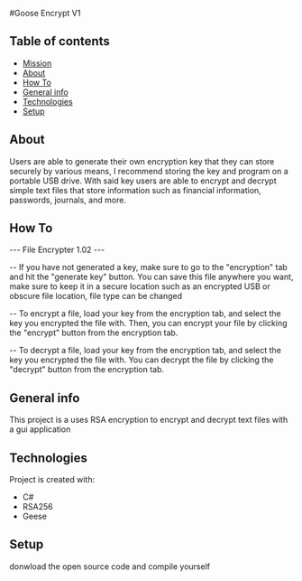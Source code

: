 #Goose Encrypt V1

## Table of contents
* [Mission](#mission)
* [About](#about)
* [How To](#how-to)
* [General info](#general-info)
* [Technologies](#technologies)
* [Setup](#setup)

## About
Users are able to generate their own encryption key that they can store securely by various means, I recommend storing the key and program on a portable USB drive. With said key users are able to encrypt and decrypt simple text files that store information such as financial information, passwords, journals, and more.

## How To
--- File Encrypter 1.02 ---

-- If you have not generated a key, make sure to go to the "encryption" tab and hit the "generate key" button.
        You can save this file anywhere you want, make sure to keep it in a secure location such as an encrypted USB or obscure file location, file type can be changed 

-- To encrypt a file, load your key from the encryption tab, and select the key you encrypted the file with.
        Then, you can encrypt your file by clicking the "encrypt" button from the encryption tab. 

-- To decrypt a file, load your key from the encryption tab, and select the key you encrypted the file with.
        You can decrypt the file by clicking the "decrypt" button from the encryption tab.

## General info
This project is a uses RSA encryption to encrypt and decrypt text files with a gui application
	
## Technologies
Project is created with:
* C#
* RSA256
* Geese
	
## Setup
donwload the open source code and compile yourself
